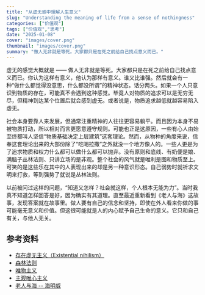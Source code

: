 ```yaml
---
title: "从虚无感中理解人生意义"
slug: "Understanding the meaning of life from a sense of nothingness"
categories: ["价值观"]
tags: ["价值观","思考"]
date: "2025-01-08"
cover: "images/cover.png"
thumbnail: "images/cover.png"
summary: "做人无非就是等死。大家都只是在死之前给自己找点意义而已。"
---
```


虚无的感觉大概就是 —— 做人无非就是等死。大家都只是在死之前给自己找点意义而已。你认为这样有意义，他认为那样有意义。谁又比谁强。然后就会有一种“做什么都觉得没意思，什么都没所谓”的精神状态。话分两头。如果一个人只意识到物质的存在，可能真不会遇到这种感觉。毕竟人对物质的追求可以是无穷无尽，但精神到达某个位置后就会感到虚无。或者说是，物质追求越低就越容易陷入虚无。

社会本身要靠人来发展，但通常注重精神的人往往更容易躺平。而且因为本身不易被物质打动，所以相对而言更愿意遵守规则。可能也正是这原因，一些有心人由始至终都叫人坚信“物质基础决定上层建筑”这套理论。然而，从物种的角度来说，信奉这套理论出来的大部份除了“吃喝拉撒”之外就没一个地方像人的。一些人更是为了追求物质和权力什么都可以做什么都可以抛弃。没有原则和底线、有奶便是娘、满脑子丛林法则、只讲立场的是非观。整个社会的风气就是唯利是图和物质至上。可笑的是这些乐在其中的人表现出来的却是另一种意识形态。自己弱势时就祈求文明来打救，等到强势了就说是丛林法则。

以前被问过这样的问题，“知道又怎样？社会就这样，个人根本无能为力”。当时我真不知道怎样回答是好，因为确实有其道理。直至最近重新看到《老人与海》这故事，发现答案就在故事里。做人要有自己的信念和坚持，即使在外人看来你做的事可能毫无意义和价值。但这很可能就是人的内心赋予自己生命的意义。它只和自己有关，与他人无关。

## 参考资料
- [存在虚无主义（Existential nihilism）](https://en.wikipedia.org/wiki/Existential_nihilism)
- [森林法则](https://zh.wikipedia.org/wiki/%E6%A3%AE%E6%9E%97%E6%B3%95%E5%89%87)
- [唯物主义](https://zh.wikipedia.org/wiki/%E5%94%AF%E7%89%A9%E4%B8%BB%E4%B9%89)
- [主观唯心主义](https://zh.wikipedia.org/wiki/%E4%B8%BB%E8%A7%82%E5%94%AF%E5%BF%83%E4%B8%BB%E4%B9%89)
- [老人与海 -- 海明威](https://book.douban.com/subject/3815129/)
